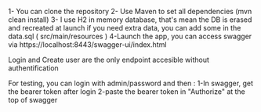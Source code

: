 1- You can clone the repository
2- Use Maven to set all dependencies (mvn clean install)
3- I use H2 in memory database, that's mean the DB is erased and recreated at launch
if you need extra data, you can add some in the data.sql ( src/main/resources )
4-Launch the app, you can access swagger via https://localhost:8443/swagger-ui/index.html

Login and Create user are the only endpoint accesible without authentification

For testing, you can login with admin/password and then :
1-In swagger, get the bearer token after login
2-paste the bearer token in "Authorize" at the top of swagger
